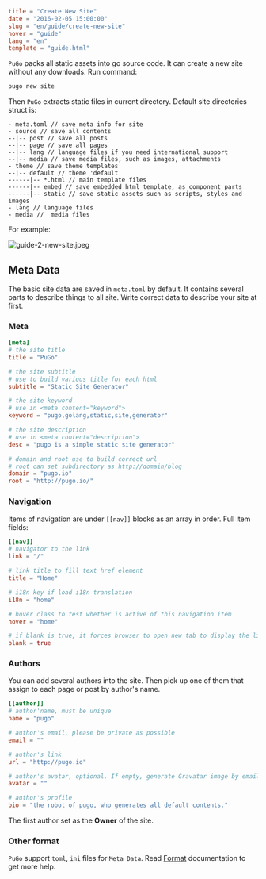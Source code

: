 ```toml
title = "Create New Site"
date = "2016-02-05 15:00:00"
slug = "en/guide/create-new-site"
hover = "guide"
lang = "en"
template = "guide.html"
```

`PuGo` packs all static assets into go source code. It can create a new site without any downloads. Run command:

```bash
pugo new site
```

Then `PuGo` extracts static files in current directory. Default site directories struct is:

    - meta.toml // save meta info for site
    - source // save all contents
    --|-- post // save all posts
    --|-- page // save all pages
    --|-- lang // language files if you need international support
    --|-- media // save media files, such as images, attachments
    - theme // save theme templates
    --|-- default // theme 'default'
    ------|-- *.html // main template files
    ------|-- embed // save embedded html template, as component parts
    ------|-- static // save static assets such as scripts, styles and images
    - lang // language files
    - media //  media files
    

For example:

![guide-2-new-site.jpeg](@media/guide-2-new-site.jpeg)

## Meta Data

The basic site data are saved in `meta.toml` by default. It contains several parts to describe things to all site. Write correct data to describe your site at first.

### Meta

```toml
[meta]
# the site title
title = "PuGo"

# the site subtitle
# use to build various title for each html
subtitle = "Static Site Generator"

# the site keyword
# use in <meta content="keyword">
keyword = "pugo,golang,static,site,generator"

# the site description
# use in <meta content="description">
desc = "pugo is a simple static site generator"

# domain and root use to build correct url
# root can set subdirectory as http://domain/blog
domain = "pugo.io"
root = "http://pugo.io/"
```

### Navigation

Items of navigation are under `[[nav]]` blocks as an array in order. Full item fields:

```toml
[[nav]]
# navigator to the link
link = "/"

# link title to fill text href element
title = "Home"

# i18n key if load i18n translation
i18n = "home"

# hover class to test whether is active of this navigation item
hover = "home"

# if blank is true, it forces browser to open new tab to display the linked page
blank = true
```

### Authors

You can add several authors into the site. Then pick up one of them that assign to each page or post by author's name.

```toml
[[author]]
# author'name, must be unique
name = "pugo"

# author's email, please be private as possible
email = ""

# author's link
url = "http://pugo.io"

# author's avatar, optional. If empty, generate Gravatar image by email
avatar = ""

# author's profile 
bio = "the robot of pugo, who generates all default contents."
```

The first author set as the **Owner** of the site.

### Other format

`PuGo` support `toml`, `ini` files for `Meta Data`. Read [Format](/en/doc/cnt/format.html) documentation to get more help.
